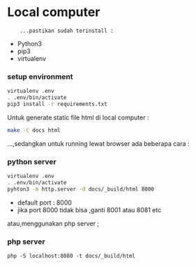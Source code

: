 # Local computer
		...pastikan sudah terinstall :
- Python3
- pip3
- virtualenv

### setup environment
```sh
virtualenv .env
. .env/bin/activate
pip3 install -r requirements.txt
```
Untuk generate static file html di local computer :
```sh
make -C docs html
```

...,sedangkan untuk running lewat browser ada beberapa cara :

### python server
```sh
virtualenv .env
. .env/bin/activate
pyhton3 -m http.server -d docs/_build/html 8000
```
- default port : 8000
- jika port 8000 tidak bisa ,ganti 8001 atau 8081 etc

atau,menggunakan php server ;

### php server

```
php -S localhost:8080 -t docs/_build/html

```